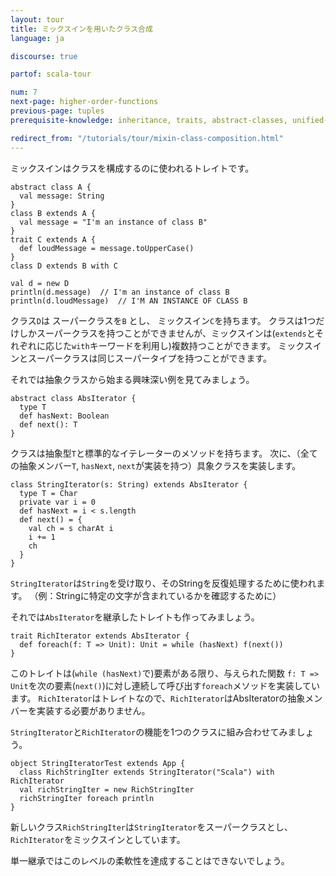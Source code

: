 ```yaml
---
layout: tour
title: ミックスインを用いたクラス合成
language: ja

discourse: true

partof: scala-tour

num: 7
next-page: higher-order-functions
previous-page: tuples
prerequisite-knowledge: inheritance, traits, abstract-classes, unified-types

redirect_from: "/tutorials/tour/mixin-class-composition.html"
---
```

ミックスインはクラスを構成するのに使われるトレイトです。

```tut
abstract class A {
  val message: String
}
class B extends A {
  val message = "I'm an instance of class B"
}
trait C extends A {
  def loudMessage = message.toUpperCase()
}
class D extends B with C

val d = new D
println(d.message)  // I'm an instance of class B
println(d.loudMessage)  // I'M AN INSTANCE OF CLASS B
```
クラス`D`は スーパークラスを`B` とし、 ミックスイン`C`を持ちます。
クラスは1つだけしかスーパークラスを持つことができませんが、ミックスインは(`extends`とそれぞれに応じた`with`キーワードを利用し)複数持つことができます。
ミックスインとスーパークラスは同じスーパータイプを持つことができます。

それでは抽象クラスから始まる興味深い例を見てみましょう。

```tut
abstract class AbsIterator {
  type T
  def hasNext: Boolean
  def next(): T
}
```
クラスは抽象型`T`と標準的なイテレーターのメソッドを持ちます。
次に、（全ての抽象メンバー`T`, `hasNext`, `next`が実装を持つ）具象クラスを実装します。

```tut
class StringIterator(s: String) extends AbsIterator {
  type T = Char
  private var i = 0
  def hasNext = i < s.length
  def next() = {
    val ch = s charAt i
    i += 1
    ch
  }
}
```
`StringIterator`は`String`を受け取り、そのStringを反復処理するために使われます。
（例：Stringに特定の文字が含まれているかを確認するために）

それでは`AbsIterator`を継承したトレイトも作ってみましょう。

```tut
trait RichIterator extends AbsIterator {
  def foreach(f: T => Unit): Unit = while (hasNext) f(next())
}
```
このトレイトは(`while (hasNext)`で)要素がある限り、与えられた関数 `f: T => Unit`を次の要素(`next()`)に対し連続して呼び出す`foreach`メソッドを実装しています。
`RichIterator`はトレイトなので、`RichIterator`はAbsIteratorの抽象メンバーを実装する必要がありません。

`StringIterator`と`RichIterator`の機能を1つのクラスに組み合わせてみましょう。
```tut
object StringIteratorTest extends App {
  class RichStringIter extends StringIterator("Scala") with RichIterator
  val richStringIter = new RichStringIter
  richStringIter foreach println
}
```
新しいクラス`RichStringIter`は`StringIterator`をスーパークラスとし、`RichIterator`をミックスインとしています。

単一継承ではこのレベルの柔軟性を達成することはできないでしょう。
